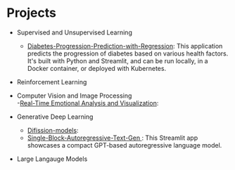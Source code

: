 # Projects

- Supervised and Unsupervised Learning
    - [Diabetes-Progression-Prediction-with-Regression](/Diabetes-Progression-Prediction-with-Regression): This application predicts the progression of diabetes based on various health factors. It's built with Python and Streamlit, and can be run locally, in a Docker container, or deployed with Kubernetes.

- Reinforcement Learning

- Computer Vision and Image Processing  
    -[Real-Time Emotional Analysis and Visualization]():

- Generative Deep Learning
    - [Difission-models](/diffusion-models):
    - [Single-Block-Autoregressive-Text-Gen ](https://github.com/ajinkyavbhandare/Single-Block-Autoregressive-Text-Gen): This Streamlit app showcases a compact GPT-based autoregressive language model. 

 - Large Langauge Models
 

